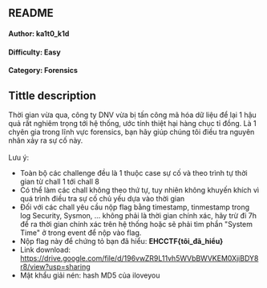 <h2>README</h2>
<h4>Author: ka1t0_k1d</h4>
<h4>Difficulty: Easy</h4>
<h4>Category: Forensics</h4>


<h2>Tittle description</h2>

Thời gian vừa qua, công ty DNV vừa bị tấn công mã hóa dữ liệu để lại 1 hậu quả rất nghiêm trọng tới hệ thống, ước tính thiệt hại hàng chục tỉ đồng. 
Là 1 chyên gia trong lĩnh vực forensics, bạn hãy giúp chúng tôi điều tra nguyên nhân xảy ra sự cố này. 
<br><br>Lưu ý:<br>
- Toàn bộ các challenge đều là 1 thuộc case sự cố và theo trình tự thời gian từ chall 1 tới chall 8<br>
- Có thể làm các chall không theo thứ tự, tuy nhiên không khuyến khích vì quá trình điều tra sự cố chủ yếu dựa vào thời gian <br>
- Đối với các chall yêu cầu nộp flag bằng timestamp, tinmestamp trong log Security, Sysmon, ... không phải là thời gian chính xác, hãy trừ đi 7h để ra thời gian chính xác trên hệ thống hoặc sẽ phải tìm phần "System Time" ở trong event để nộp vào flag. 
- Nộp flag này để chứng tỏ bạn đã hiểu: <strong>EHCCTF{tôi_đã_hiểu}</strong>
- Link download:  https://drive.google.com/file/d/196vwZR9L11vh5WVbBWVKEM0XjiBDY8r8/view?usp=sharing
- Mật khẩu giải nén: hash MD5 của iloveyou
